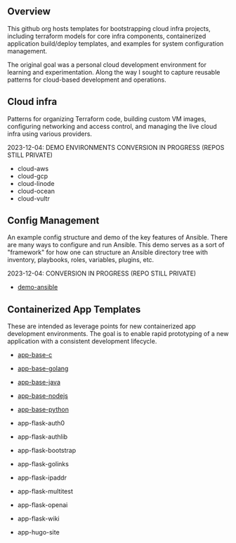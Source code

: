 Overview
--------

This github org hosts templates for bootstrapping cloud infra projects,
including terraform models for core infra components, containerized application
build/deploy templates, and examples for system configuration management.

The original goal was a personal cloud development environment for
learning and experimentation. Along the way I sought to capture reusable
patterns for cloud-based development and operations.


Cloud infra
-----------

Patterns for organizing Terraform code, building custom VM images, configuring
networking and access control, and managing the live cloud infra using
various providers.

2023-12-04: DEMO ENVIRONMENTS CONVERSION IN PROGRESS (REPOS STILL PRIVATE)
* cloud-aws
* cloud-gcp
* cloud-linode
* cloud-ocean
* cloud-vultr

<!--
* [cloud-aws](https://github.com/coreinfra-org/cloud-aws)
* [cloud-gcp](https://github.com/coreinfra-org/cloud-gcp)
* [cloud-linode](https://github.com/coreinfra-org/cloud-linode)
* [cloud-ocean](https://github.com/coreinfra-org/cloud-ocean)
* [cloud-vultr](https://github.com/coreinfra-org/cloud-vultr)
-->


Config Management
-----------------

An example config structure and demo of the key features of Ansible.
There are many ways to configure and run Ansible. This demo serves as a
sort of "framework" for how one can structure an Ansible directory tree
with inventory, playbooks, roles, variables, plugins, etc.

2023-12-04: CONVERSION IN PROGRESS (REPO STILL PRIVATE)
* [demo-ansible](https://github.com/coreinfra-org/demo-ansible)


Containerized App Templates
---------------------------

These are intended as leverage points for new containerized app development
environments. The goal is to enable rapid prototyping of a new application
with a consistent development lifecycle.

* [app-base-c](https://github.com/coreinfra-org/app-base-c)
* [app-base-golang](https://github.com/coreinfra-org/app-base-golang)
* [app-base-java](https://github.com/coreinfra-org/app-base-java)
* [app-base-nodejs](https://github.com/coreinfra-org/app-base-nodejs)
* [app-base-python](https://github.com/coreinfra-org/app-base-python)

* app-flask-auth0
* app-flask-authlib
* app-flask-bootstrap
* app-flask-golinks
* app-flask-ipaddr
* app-flask-multitest
* app-flask-openai
* app-flask-wiki
* app-hugo-site
